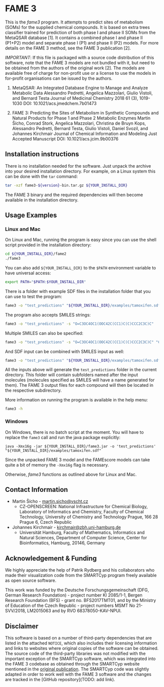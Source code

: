 # FAME 3

This is the *fame3* program. It attempts to predict sites of metabolism (SOMs)
for the supplied chemical compounds. It is based on extra trees classifier trained 
for prediction of both phase I and phase II SOMs from the MetaQSAR database [1]. It contains 
a combined phase I and phase II (P1+P2) 
model and separate phase I (P1) and phase II (P2) models. For more details 
on the FAME 3 method, see the FAME 3 publication [2].

*IMPORTANT*: If this file is packaged with a source code distribution of this software, 
note that the FAME 3 models are not bundled with it, but need to be obtained from the authors of the 
original work [2]. The models are available free of charge for non-profit use or
a license to use the models in for-profit organisations can be issued by the authors. 

1. MetaQSAR: An Integrated Database Engine to Manage and Analyze Metabolic Data
   Alessandro Pedretti, Angelica Mazzolari, Giulio Vistoli, and Bernard Testa
   Journal of Medicinal Chemistry 2018 61 (3), 1019-1030
   DOI: 10.1021/acs.jmedchem.7b01473

2. FAME 3: Predicting the Sites of Metabolism in Synthetic Compounds and Natural Products for Phase 1 and Phase 2 Metabolic Enzymes
   Martin Šícho, Conrad Stork, Angelica Mazzolari, Christina de Bruyn Kops, Alessandro Pedretti, Bernard Testa, Giulio Vistoli, Daniel Svozil, and Johannes Kirchmair
   Journal of Chemical Information and Modeling Just Accepted Manuscript
   DOI: 10.1021/acs.jcim.9b00376

## Installation instructions

There is no installation needed for the software. Just unpack the archive 
into your desired installation directory. For example, on a Linux system this can be done
with the `tar` command:

```bash
tar -xzf fame3-${version}-bin.tar.gz ${YOUR_INSTALL_DIR}
```

The FAME 3 binary and the required dependencies will then become available in the installation directory.

## Usage Examples

### Linux and Mac

On Linux and Mac, running the program is easy since
you can use the shell script provided in the installation directory:

```bash
cd ${YOUR_INSTALL_DIR}/fame2
./fame3
```

You can also add `${YOUR_INSTALL_DIR}` to the `$PATH` 
environment variable to have universal access:

```bash
export PATH="$PATH:$YOUR_INSTALL_DIR"
```

There is a folder with example SDF files in the installation folder
that you can use to test the program:

```bash
fame3 -o "test_predictions" "${YOUR_INSTALL_DIR}/examples/tamoxifen.sdf"
```

The program also accepts SMILES strings:

```bash
fame3 -o "test_predictions" -s "O=C3OC4OC1(OOC42C(CC1)C(C)CCC2C3C)C"
```

Multiple SMILES can also be specified:

```bash
fame3 -o "test_predictions" -s "O=C3OC4OC1(OOC42C(CC1)C(C)CCC2C3C)C" "CN(C)CCOc1ccc(cc1)/C(c2ccccc2)=C(/CC)c3ccccc3"
```

And SDF input can be combined with SMILES input as well:

```bash
fame3 -o "test_predictions" "${YOUR_INSTALL_DIR}/examples/tamoxifen.sdf" -s "O=C3OC4OC1(OOC42C(CC1)C(C)CCC2C3C)C" "CN(C)CCOc1ccc(cc1)/C(c2ccccc2)=C(/CC)c3ccccc3"
```

All the inputs above will generate the `test_predictions` 
folder in the current directory. This folder will contain
subfolders named after the input molecules (molecules specified as SMILES will 
have a name generated for them). The FAME 3
output files for each compound will then be located in the respective subdirectory.

More information on running the program is available in the help menu:

```bash
fame3 -h
```

### Windows

On Windows, there is no batch script at the moment. 
You will have to replace the `fame3` call and run the java package explicitly:

```
java -Xmx16g -jar ${YOUR_INSTALL_DIR}/fame3.jar -o 'test_predictions' "${YOUR_INSTALL_DIR}/examples/tamoxifen.sdf"
```
 
Since the unpacked FAME 3 model and the FAMEscore models can take 
quite a bit of memory the `-Xmx16g` flag is necessary.

Otherwise, *fame3* functions as outlined above for Linux and Mac.

## Contact Information

 - Martin Šícho - [martin.sicho@vscht.cz](mailto::martin.sicho@vscht.cz)
    - CZ-OPENSCREEN: National Infrastructure for Chemical Biology, Laboratory of Informatics and Chemistry, Faculty of Chemical Technology, University of Chemistry and Technology Prague, 166 28 Prague 6, Czech Republic
 - Johannes Kirchmair - [kirchmair@zbh.uni-hamburg.de](mailto::kirchmair@zbh.uni-hamburg.de)
    - Universität Hamburg, Faculty of Mathematics, Informatics and Natural Sciences, Department of Computer Science, Center for Bioinformatics, Hamburg, 20146, Germany
   
## Acknowledgement & Funding

We highly appreciate the help of Patrik
Rydberg and his collaborators who made their visualization code from the 
SMARTCyp program freely available as open source software.

This work was funded by the Deutsche Forschungsgemeinschaft (DFG, German Research Foundation) - project number KI 2085/1-1, Bergen Research Foundation (BFS) - grant no. BFS2017TMT01,
and by the Ministry of Education of the Czech Republic - project numbers MSMT No 21-SVV/2018, LM2015063 and by RVO 68378050-KAV-NPUI.

## Disclaimer

This software is based on a number of third-party dependencies that are listed in the attached 
`NOTICE`, which also includes their licensing information and 
links to websites where original copies of the software can be obtained. The source code 
of the third-party libraries was not modified with the important exception of the SMARTCyp software, 
which was integrated into the FAME 3 codebase as obtained through the SMARTCyp website mentioned in the 
[original publication](https://academic.oup.com/bioinformatics/article/26/23/2988/221339). 
The SMARTCyp code was slightly adapted 
in order to work well with the FAME 3 software and the changes are tracked in 
the [GitHub repository](TODO: add link).